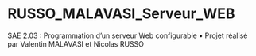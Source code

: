 # RUSSO_MALAVASI_Serveur_WEB
SAE 2.03 : Programmation d’un serveur Web configurable • Projet réalisé par Valentin MALAVASI et Nicolas RUSSO